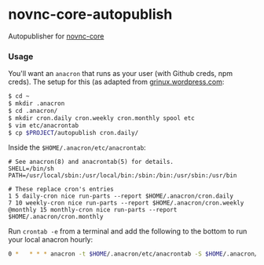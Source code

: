 # novnc-core-autopublish
Autopublisher for [novnc-core](https://github.com/larryprice/novnc-core)

### Usage ###

You'll want an `anacron` that runs as your user (with Github creds, npm creds). The setup for this (as adapted from [grinux.wordpress.com](https://grinux.wordpress.com/2012/04/18/run-anacron-as-user/):

``` bash
$ cd ~
$ mkdir .anacron
$ cd .anacron/
$ mkdir cron.daily cron.weekly cron.monthly spool etc
$ vim etc/anacrontab
$ cp $PROJECT/autopublish cron.daily/
```

Inside the `$HOME/.anacron/etc/anacrontab`:

```
# See anacron(8) and anacrontab(5) for details.
SHELL=/bin/sh
PATH=/usr/local/sbin:/usr/local/bin:/sbin:/bin:/usr/sbin:/usr/bin

# These replace cron's entries
1 5 daily-cron nice run-parts --report $HOME/.anacron/cron.daily
7 10 weekly-cron nice run-parts --report $HOME/.anacron/cron.weekly
@monthly 15 monthly-cron nice run-parts --report $HOME/.anacron/cron.monthly
```

Run `crontab -e` from a terminal and add the following to the bottom to run your local anacron hourly:

``` bash
0 *   * * * anacron -t $HOME/.anacron/etc/anacrontab -S $HOME/.anacron/spool &> $HOME/.anacron/anacron.log
```
